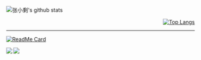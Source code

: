 <div align="left">
  
  ![张小剩's github stats](https://github-readme-stats.vercel.app/api?username=Yiio&show_icons=true&theme=dark)

</div>

<div align="right">
  
[![Top Langs](https://github-readme-stats.vercel.app/api/top-langs/?username=Yiio&layout=compact)](https://github.com/anuraghazra/github-readme-stats)

</div>

-----


[![ReadMe Card](https://github-readme-stats.vercel.app/api/pin/?username=Yiio&repo=yiiblog&theme=buefy)](https://github.com/anuraghazra/github-readme-stats)


<a href="https://github.com/anuraghazra/github-readme-stats">
  <img align="left" src="https://github-readme-stats.vercel.app/api/pin/?username=Yiio&repo=yiiblog" />
</a>
<a href="https://github.com/anuraghazra/convoychat">
  <img align="left" src="https://github-readme-stats.vercel.app/api/pin/?username=anuraghazra&repo=convoychat" />
</a>
